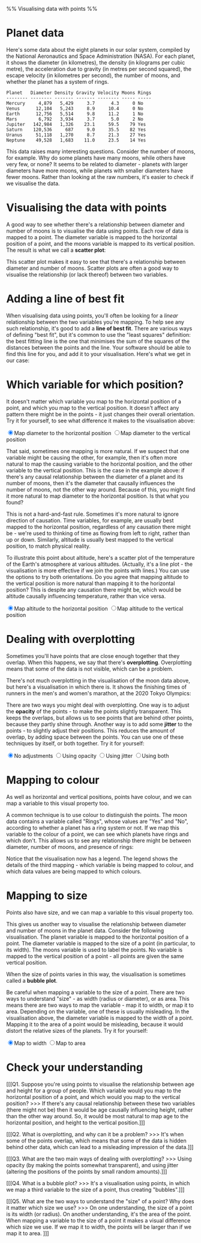 %% Visualising data with points %%

# Planet data

Here's some data about the eight planets in our solar system, compiled by the National Aeronautics and Space Administration (NASA). For each planet, it shows the diameter (in kilometres), the density (in kilograms per cubic metre), the acceleration due to gravity (in metres per second squared), the escape velocity (in kilometres per second), the number of moons, and whether the planet has a system of rings.

```
Planet   Diameter Density Gravity Velocity Moons Rings
-------- -------- ------- ------- -------- ----- -----
Mercury     4,879   5,429     3.7      4.3     0 No
Venus      12,104   5,243     8.9     10.4     0 No
Earth      12,756   5,514     9.8     11.2     1 No
Mars        6,792   3,934     3.7      5.0     2 No
Jupiter   142,984   1,326    23.1     59.5    79 Yes
Saturn    120,536     687     9.0     35.5    82 Yes
Uranus     51,118   1,270     8.7     21.3    27 Yes
Neptune    49,528   1,683    11.0     23.5    14 Yes
```

This data raises many interesting questions. Consider the number of moons, for example. Why do some planets have many moons, while others have very few, or none? It seems to be related to diameter - planets with larger diameters have more moons, while planets with smaller diameters have fewer moons. Rather than looking at the raw numbers, it's easier to check if we visualise the data.

# Visualising the data with points

A good way to see whether there's a relationship between diameter and number of moons is to visualise the data using points. Each row of data is mapped to a point. The diameter variable is mapped to the horizontal position of a point, and the moons variable is mapped to its vertical position. The result is what we call a **scatter plot**:

<div id="points"></div>
<script>
  let points = Highcharts.chart("points", {
    chart: {type: "scatter"},
    title: {text: "Planet Diameter and Number of Moons"},
    caption: {text: "Source: NASA"},
    xAxis: {min: 0, max: 150000, title: {enabled: true, text: "Diameter (km)"}, gridLineWidth: 1, tickInterval: 10000},
    yAxis: {min: 0, max: 100, title: {text: "Number of moons"}, tickInterval: 10},
    series: [{
      name: "Diameter",
      marker: {radius: 7.5},
      dataLabels: {enabled: true, format: "{point.name}"},
      data: [
        {name: "Mercury", x: 4879, y: 0},
        {name: "Venus", x: 12104, y: 0},
        {name: "Earth", x: 12756, y: 1},
        {name: "Mars", x: 6792, y: 2},
        {name: "Jupiter", x: 142984, y: 79},
        {name: "Saturn", x: 120536, y: 82},
        {name: "Uranus", x: 51118, y: 27},
        {name: "Neptune", x: 49528, y: 14}
      ],
    }],
    legend: {enabled: false},
  });
</script>

This scatter plot makes it easy to see that there's a relationship between diameter and number of moons. Scatter plots are often a good way to visualise the relationship (or lack thereof) between two variables.

# Adding a line of best fit

When visualising data using points, you'll often be looking for a *linear* relationship between the two variables you're mapping. To help see any such relationship, it's good to add a **line of best fit**. There are various ways of defining "best fit", but it's common to use the "least squares" definition: the best fitting line is the one that minimises the sum of the squares of the distances between the points and the line. Your software should be able to find this line for you, and add it to your visualisation. Here's what we get in our case:

<div id="withline"></div>
<script>
  let withline = Highcharts.chart("withline", {
    title: {text: "Planet Diameter and Number of Moons"},
    caption: {text: "Source: NASA"},
    xAxis: {min: 0, max: 150000, title: {enabled: true, text: "Diameter (km)"}, gridLineWidth: 1, tickInterval: 10000},
    yAxis: {min: 0, max: 100, title: {text: "Number of moons"}, tickInterval: 10},
    series: [{
      type: "scatter",
      marker: {radius: 7.5},
      dataLabels: {enabled: true, format: "{point.name}"},
      data: [
        {name: "Mercury", x: 4879, y: 0},
        {name: "Venus", x: 12104, y: 0},
        {name: "Earth", x: 12756, y: 1},
        {name: "Mars", x: 6792, y: 2},
        {name: "Jupiter", x: 142984, y: 79},
        {name: "Saturn", x: 120536, y: 82},
        {name: "Uranus", x: 51118, y: 27},
        {name: "Neptune", x: 49528, y: 14}
      ],
    },{
      type: "line",
      data: [[0,-6.4],[150000,89.5]],
      marker: {radius: 0},
    }],
    legend: {enabled: false},
  });
</script>

# Which variable for which position?

It doesn't matter which variable you map to the horizontal position of a point, and which you map to the vertical position. It doesn't affect any pattern there might be in the points - it just changes their overall orientation. Try it for yourself, to see what difference it makes to the visualisation above:

<label onclick="withline.update({chart: {inverted: false}})"><input type="radio" name="withline" checked/>Map diameter to the horizontal position</label>
<label onclick="withline.update({chart: {inverted: true}, xAxis: {reversed: false}})"><input type="radio" name="withline" />Map diameter to the vertical position</label>

That said, sometimes one mapping is more natural. If we suspect that one variable might be causing the other, for example, then it's often more natural to map the causing variable to the horizontal position, and the other variable to the vertical position. This is the case in the example above: if there's any causal relationship between the diameter of a planet and its number of moons, then it's the diameter that causally influences the number of moons, not the other way around. Because of this, you might find it more natural to map diameter to the horizontal position. Is that what you found?

This is not a hard-and-fast rule. Sometimes it's more natural to ignore direction of causation. Time variables, for example, are usually best mapped to the horizontal position, regardless of any causation there might be - we're used to thinking of time as flowing from left to right, rather than up or down. Similarly, altitude is usually best mapped to the vertical position, to match physical reality.

To illustrate this point about altitude, here's a scatter plot of the temperature of the Earth's atmosphere at various altitudes. (Actually, it's a line plot - the visualisation is more effective if we join the points with lines.) You can use the options to try both orientations. Do you agree that mapping altitude to the vertical position is more natural than mapping it to the horizontal position? This is despite any causation there might be, which would be altitude causally influencing temperature, rather than vice versa. 

<div id="temps"></div>
<script>
  let temps = Highcharts.chart("temps", {
    chart: {type: "line"},
    title: {text: "Earth's Atmospheric Temperature at Various Altitudes"},
    caption: {text: "Source: NASA"},
    xAxis: {title: {enabled: true, text: "Altitude"}, gridLineWidth: 1, tickInterval: 5, labels: {format: "{value}km"}},
    yAxis: {title: {text: "Temperatue"}, tickInterval: 10, labels: {format: "{value}C"}},
    series: [{
      name: "Diameter",
      //marker: {radius: 7.5},
      dataLabels: {enabled: true, format: "{point.name}"},
      data: [[0,15.0],[11,-56.5],[20,-56.5],[32,-44.5],[47,-2.5],[51,-2.5],[71,-58.5],[84,-86.0]]
    }],
    legend: {enabled: false},
  });
</script>
<label onclick="temps.update({chart: {inverted: false}})"><input type="radio" name="temps" checked/>Map altitude to the horizontal position</label>
<label onclick="temps.update({chart: {inverted: true}, xAxis: {reversed: false}})"><input type="radio" name="temps" />Map altitude to the vertical position</label>

# Dealing with overplotting

Sometimes you'll have points that are close enough together that they overlap. When this happens, we say that there's **overplotting**. Overplotting means that some of the data is not visible, which can be a problem.

There's not much overplotting in the visualisation of the moon data above, but here's a visualisation in which there is. It shows the finishing times of runners in the men's and women's marathon, at the 2020 Tokyo Olympics:

<div id="overplot"></div>
<script>
  let overplot = Highcharts.chart("overplot", {
    chart: {type: 'scatter', inverted: true},
    title: {text: "Finishing Times in the 2020 Tokyo Olympics Marathons"},
    legend: {enabled: false},
    xAxis: {categories: ["","Men","Women",""], title: {text: ''}, gridLineWidth: 1},
    yAxis: {min: 125, max: 185, title: {text: 'Finishing time (minutes)'}},
    series: [{
      marker: {radius: 7.5, fillColor: "rgb(0, 0, 255)"},
      data: [
        // Men
        [1,128.63],[1,129.97],[1,130],[1,130.03],[1,130.27],[1,130.68],[1,131.58],[1,131.68],[1,131.97],[1,132.22],[1,132.37],[1,132.83],[1,133.03],[1,133.37],[1,133.48],[1,134.03],[1,134.55],[1,134.8],[1,134.97],[1,135.18],[1,135.35],[1,135.57],[1,135.83],[1,135.85],[1,135.93],[1,136.13],[1,136.27],[1,136.28],[1,136.43],[1,136.55],[1,136.58],[1,136.65],[1,136.7],[1,136.72],[1,136.95],[1,137.07],[1,137.28],[1,137.32],[1,137.73],[1,137.98],[1,138.45],[1,138.47],[1,138.57],[1,138.65],[1,138.67],[1,139.45],[1,139.73],[1,139.95],[1,140.6],[1,140.72],[1,140.88],[1,141],[1,141.25],[1,141.48],[1,141.53],[1,141.53],[1,141.58],[1,141.75],[1,142.1],[1,142.2],[1,142.25],[1,142.38],[1,142.83],[1,143.2],[1,143.68],[1,144.07],[1,145.05],[1,145.62],[1,146.13],[1,146.98],[1,147.8],[1,148.72],[1,150.13],[1,151.85],[1,153.37],[1,164.6],
        // Women
        [2,147.33],[2,147.6],[2,147.77],[2,148.63],[2,149.1],[2,149.27],[2,149.6],[2,150.22],[2,150.98],[2,151.23],[2,151.37],[2,151.6],[2,151.68],[2,152.07],[2,152.17],[2,152.38],[2,152.88],[2,153.13],[2,153.23],[2,153.25],[2,153.3],[2,153.32],[2,153.65],[2,153.97],[2,154.15],[2,154.32],[2,154.35],[2,154.4],[2,154.63],[2,154.87],[2,155],[2,155.15],[2,155.47],[2,155.55],[2,155.55],[2,155.58],[2,155.65],[2,156.48],[2,156.55],[2,156.63],[2,156.73],[2,156.78],[2,157.02],[2,157.08],[2,157.13],[2,157.7],[2,157.75],[2,157.87],[2,158.05],[2,158.68],[2,159.42],[2,159.48],[2,159.53],[2,159.98],[2,160.07],[2,160.17],[2,161.18],[2,162.42],[2,162.43],[2,163.5],[2,164.15],[2,165.38],[2,165.45],[2,165.75],[2,167.25],[2,168.52],[2,169.35],[2,173.43],[2,173.67],[2,175.02],[2,175.65],[2,182.17],[2,183.17]
      ]
    }]
  });
</script>

There are two ways you might deal with overplotting. One way is to adjust the **opacity** of the points - to make the points slightly transparent. This keeps the overlaps, but allows us to see points that are behind other points, because they partly shine through. Another way is to add some **jitter** to the points - to slightly adjust their positions. This reduces the amount of overlap, by adding space between the points. You can use one of these techniques by itself, or both together. Try it for yourself:

<label onclick="overplot.update({series: {jitter: undefined, marker: {fillColor: 'rgb(0,0,255)'}}})"><input type="radio" name="overplot" checked/>No adjustments</label>
<label onclick="overplot.update({series: {jitter: undefined, marker: {fillColor: 'rgba(0,0,255,0.4)'}}})"><input type="radio" name="overplot"/>Using opacity</label>
<label onclick="overplot.update({series: {jitter: {x:0.2, y:0}, marker: {fillColor: 'rgb(0,0,255)'}}})"><input type="radio" name="overplot"/>Using jitter</label>
<label onclick="overplot.update({series: {jitter: {x:0.2, y:0}, marker: {fillColor: 'rgba(0,0,255,0.4)'}}})"><input type="radio" name="overplot"/>Using both</label>

# Mapping to colour

As well as horizontal and vertical positions, points have colour, and we can map a variable to this visual property too.

A common technique is to use colour to distinguish the points. The moon data contains a variable called "Rings", whose values are "Yes" and "No", according to whether a planet has a ring system or not. If we map this variable to the colour of a point, we can see which planets have rings and which don't. This allows us to see any relationship there might be between diameter, number of moons, and presence of rings:

<div id="col"></div>
<script>
  Highcharts.chart("col", {
    chart: {type: "scatter"},
    title: {text: "Planet Diameter, Number of Moons, and Rings"},
    caption: {text: "Source: NASA"},
    xAxis: {max: 150000, title: {enabled: true, text: "Diameter (km)"}, gridLineWidth: 1, tickInterval: 10000},
    yAxis: {max: 100, title: {text: "Number of moons"}, tickInterval: 10},
    plotOptions: {series: {marker: {symbol: "circle", radius: 7.5}, dataLabels: {enabled: true, format: "{point.name}"}}},
    series: [{
      name: "Rings",
      data: [
        {name: "Jupiter", x: 142984, y: 79},
        {name: "Saturn", x: 120536, y: 82},
        {name: "Uranus", x: 51118, y: 27},
        {name: "Neptune", x: 49528, y: 14}
      ],
    },{
      name: "No rings",
      data: [
        {name: "Mercury", x: 4879, y: 0},
        {name: "Venus", x: 12104, y: 0},
        {name: "Earth", x: 12756, y: 1},
        {name: "Mars", x: 6792, y: 2},
      ],
    }],
    legend: {enabled: true},
  });
</script>

Notice that the visualisation now has a legend. The legend shows the details of the third mapping - which variable is being mapped to colour, and which data values are being mapped to which colours.

# Mapping to size

Points also have size, and we can map a variable to this visual property too.

This gives us another way to visualise the relationship between diameter and number of moons in the planet data. Consider the following visualisation. The planet variable is mapped to the horizontal position of a point. The diameter variable is mapped to the size of a point (in particular, to its width). The moons variable is used to label the points. No variable is mapped to the vertical position of a point - all points are given the same vertical position.  

<div id="bubble"></div>
<script>
  let bubble = Highcharts.chart("bubble", {
    chart: {type: "bubble"},
    title: {text: "Planet Diameter and Number of Moons"},
    caption: {text: "Source: NASA"},
    xAxis: {type: "category", title: {enabled: true, text: ""}, gridLineWidth: 1, tickmarkPlacement: "on"},
    yAxis: {title: {text: ""}, labels: {enabled: false}},
    series: [{
      name: "Diameter",
      marker: {radius: 7.5},
      maxSize: 120,
      dataLabels: {enabled: true, format: "{point.moons}"},
      sizeBy: "width",
      data: [
        {name: "Mercury", y: 1, z: 4879, moons: 0},
        {name: "Venus", y: 1, z: 12104, moons: 0},
        {name: "Earth", y: 1, z: 12756, moons: 1},
        {name: "Mars", y: 1, z: 6792, moons: 2},
        {name: "Jupiter", y: 1, z: 142984, moons: 79},
        {name: "Saturn", y: 1, z: 120536, moons: 82},
        {name: "Uranus", y: 1, z: 51118, moons: 27},
        {name: "Neptune", y: 1, z: 49528, moons: 14}
      ],
    }],
    legend: {enabled: false},
  });
</script>

When the size of points varies in this way, the visualisation is sometimes called a **bubble plot**.

Be careful when mapping a variable to the size of a point. There are two ways to understand "size" - as width (radius or diameter), or as area. This means there are two ways to map the variable - map it to width, or map it to area. Depending on the variable, one of these is usually misleading. In the visualisation above, the diameter variable is mapped to the width of a point. Mapping it to the area of a point would be misleading, because it would distort the relative sizes of the planets. Try it for yourself:

<label onclick="bubble.update({series: {sizeBy: 'width'}})"><input type="radio" name="bubble" checked/>Map to width</label>
<label onclick="bubble.update({series: {sizeBy: undefined}})"><input type="radio" name="bubble"/>Map to area</label>

# Check your understanding

[[[Q1. Suppose you're using points to visualise the relationship between age and height for a group of people. Which variable would you map to the horizontal position of a point, and which would you map to the vertical position? >>>
If there's any causal relationship between these two variables (there might not be) then it would be age causally influencing height, rather than the other way around. So, it would be most natural to map age to the horizontal position, and height to the vertical position.]]]

[[[Q2. What is overplotting, and why can it be a problem? >>>
It's when some of the points overlap, which means that some of the data is hidden behind other data, which can lead to a misleading impression of the data.]]]

[[[Q3. What are the two main ways of dealing with overplotting? >>>
Using opacity (by making the points somewhat transparent), and using jitter (altering the positions of the points by small random amounts).]]]

[[[Q4. What is a bubble plot? >>>
It's a visualisation using points, in which we map a third variable to the size of a point, thus creating "bubbles".]]]

[[[Q5. What are the two ways to understand the "size" of a point? Why does it matter which size we use? >>>
On one understanding, the size of a point is its width (or radius). On another understanding, it's the area of the point. When mapping a variable to the size of a point it makes a visual difference which size we use. If we map it to width, the points will be larger than if we map it to area. 
]]]